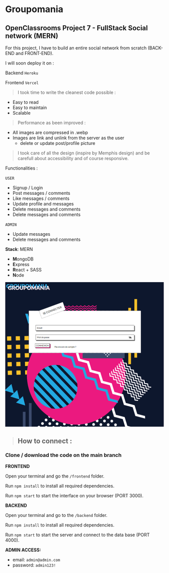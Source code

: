 # Groupomania

## OpenClassrooms Project 7 - FullStack Social network (MERN)

For this project, I have to build an entire social network from scratch (BACK-END and FRONT-END).

I will soon deploy it on :

Backend `Heroku`

Frontend `Vercel`


> I took time to write the cleanest code possible :
 - Easy to read
 - Easy to maintain
 - Scalable 
> Performance as been improved :
 - All images are compressed in .webp
 - Images are link and unlink from the server as the user 
   - delete or update post/profile picture

>I took care of all the design (inspire by Memphis design) and be carefull about accessibility and of course responsive.

Functionalities :

`USER`
- Signup / Login
- Post messages / comments
- Like messages / comments
- Update profile and messages
- Delete messages and comments
- Delete messages and comments

`ADMIN`
- Update messages
- Delete messages and comments


**Stack**: MERN

- **M**ongoDB
- **E**xpress
- **R**eact + SASS
- **N**ode

![img.png](img.png)

>## How to connect :

### Clone / download the code on the **main** branch

**FRONTEND**

Open your terminal and go the  `/frontend` folder.

Run `npm install` to install all required dependencies.

Run `npm start` to start the interface on your browser (PORT 3000).

**BACKEND**

Open your terminal and go to the `/backend` folder.

Run `npm install` to install all required dependencies.

Run `npm start` to start the server and connect to the data base (PORT 4000).

**ADMIN ACCESS:**

- email: `admin@admin.com`
- password: `admin123!`
